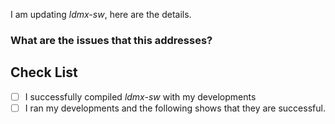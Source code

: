 
I am updating _ldmx-sw_, here are the details.

### What are the issues that this addresses?
<!--
_Hint_: Use the phrase '_This resolves #< issue number >_' so that they are linked automatically.
-->

## Check List
- [ ] I successfully compiled _ldmx-sw_ with my developments
- [ ] I ran my developments and the following shows that they are successful.
<!-- put plots or some other proof that your developments work and do the intended function -->
